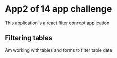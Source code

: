 # App2 of 14 app challenge

This application is a react filter concept application

## Filtering tables

Am working with tables and forms to filter table data



